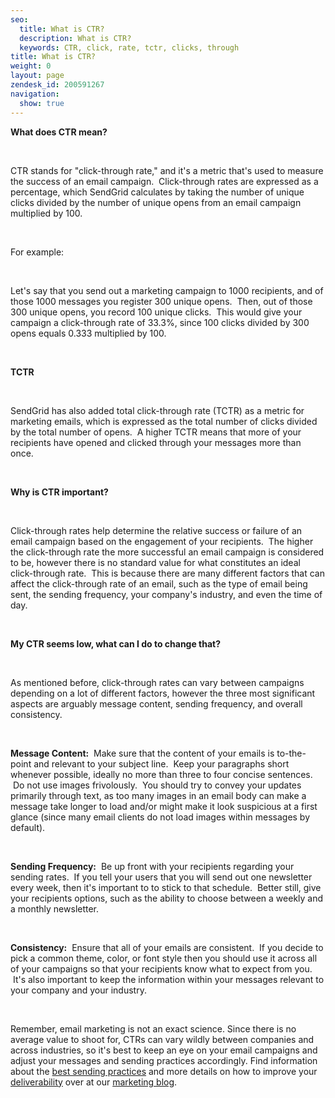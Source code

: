 ```yaml
---
seo:
  title: What is CTR?
  description: What is CTR?
  keywords: CTR, click, rate, tctr, clicks, through
title: What is CTR?
weight: 0
layout: page
zendesk_id: 200591267
navigation:
  show: true
---
```


 **What does CTR mean?**

&nbsp;

CTR stands for "click-through rate," and it's a metric that's used to measure the success of an email campaign. &nbsp;Click-through rates are expressed as a percentage, which SendGrid calculates by taking the number of unique clicks divided by the number of unique opens from an email campaign multiplied by 100.

&nbsp;

For example:

&nbsp;

Let's say that you send out a marketing campaign to 1000 recipients, and of those 1000 messages you register 300 unique opens. &nbsp;Then, out of those 300 unique opens, you record 100 unique clicks. &nbsp;This would give your campaign a click-through rate of 33.3%, since 100 clicks divided by 300 opens equals 0.333 multiplied by 100.

&nbsp;

**TCTR**

&nbsp;

SendGrid has also added total click-through rate (TCTR) as a metric for marketing emails, which is expressed as the total number of clicks divided by the total number of opens. &nbsp;A higher TCTR means that more of your recipients have opened and clicked through your messages more than once.

&nbsp;

**Why is CTR important?**

&nbsp;

Click-through rates help determine the relative success or failure of an email campaign based on the engagement of your recipients. &nbsp;The higher the click-through rate the more successful an email campaign is considered to be, however there is no standard value for what constitutes an ideal click-through rate. &nbsp;This is because there are many different factors that can affect the click-through rate of an email, such as the type of email being sent, the sending frequency, your company's industry, and even the time of day.

&nbsp;

**My CTR seems low, what can I do to change that?**

&nbsp;

As mentioned before, click-through rates can vary between campaigns depending on a lot of different factors, however the three most significant aspects are arguably message content, sending frequency, and overall consistency.

&nbsp;

**Message Content:** &nbsp;Make sure that the content of your emails is to-the-point and relevant to your subject line. &nbsp;Keep your paragraphs short whenever possible, ideally no more than three to four concise sentences. &nbsp;Do not use images frivolously. &nbsp;You should try to convey your updates primarily through text, as too many images in an email body can make a message take longer to load and/or might make it look suspicious at a first glance (since many email clients do not load images within messages by default).

&nbsp;

**Sending Frequency:** &nbsp;Be up front with your recipients regarding your sending rates. &nbsp;If you tell your users that you will send out one newsletter every week, then it's important to to stick to that schedule. &nbsp;Better still, give your recipients options, such as the ability to choose between a weekly and a monthly newsletter.

&nbsp;

**Consistency:** &nbsp;Ensure that all of your emails are consistent. &nbsp;If you decide to pick a common theme, color, or font style then you should use it across all of your campaigns so that your recipients know what to expect from you. &nbsp;It's also important to keep the information within your messages relevant to your company and your industry.

&nbsp;

Remember, email marketing is not an exact science. Since there is no average value to shoot for, CTRs can vary wildly between companies and across industries, so it's best to keep an eye on your email campaigns and adjust your messages and sending practices accordingly. Find information about the [best sending practices](http://sendgrid.com/blog/best-practices/ "Link: http://sendgrid.com/blog/best-practices/") and more details on how to improve your [deliverability](http://sendgrid.com/blog/email-deliverability/ "Link: http://sendgrid.com/blog/email-deliverability/") over at our [marketing blog](http://sendgrid.com/blog/ "Link: http://sendgrid.com/blog/").

